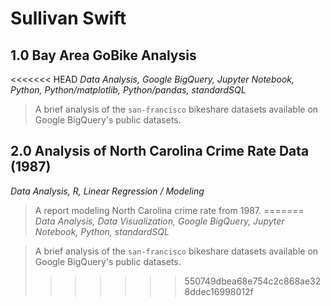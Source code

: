 # Sullivan Swift

## 1.0 Bay Area GoBike Analysis

<<<<<<< HEAD
*Data Analysis, Google BigQuery, Jupyter Notebook, Python, Python/matplotlib, Python/pandas, standardSQL*

> A brief analysis of the `san-francisco` bikeshare datasets available on Google BigQuery's public datasets.

## 2.0 Analysis of North Carolina Crime Rate Data (1987)

*Data Analysis, R, Linear Regression / Modeling*

> A report modeling North Carolina crime rate from 1987.
=======
*Data Analysis, Data Visualization, Google BigQuery, Jupyter Notebook, Python, standardSQL*

> A brief analysis of the `san-francisco` bikeshare datasets available on Google BigQuery's public datasets.
>>>>>>> 550749dbea68e754c2c868ae328ddec16998012f
